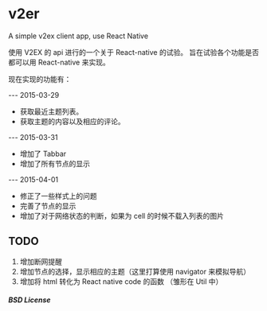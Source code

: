 # v2er

A simple v2ex client app, use React Native

使用 V2EX 的 api 进行的一个关于 React-native 的试验。
旨在试验各个功能是否都可以用 React-native 来实现。

现在实现的功能有：

--- 2015-03-29

  - 获取最近主题列表。
  - 获取主题的内容以及相应的评论。
   
--- 2015-03-31

  - 增加了 Tabbar
  - 增加了所有节点的显示
  
--- 2015-04-01

  - 修正了一些样式上的问题
  - 完善了节点的显示
  - 增加了对于网络状态的判断，如果为 cell 的时候不载入列表的图片
  
  

## TODO

1. 增加断网提醒
2. 增加节点的选择，显示相应的主题（这里打算使用 navigator 来模拟导航）
3. 增加将 html 转化为 React native code 的函数 （雏形在 Util 中）

##### BSD License
